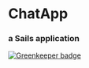 # ChatApp
### a Sails application

[![Greenkeeper badge](https://badges.greenkeeper.io/timestep/test-sails-chatapp.svg)](https://greenkeeper.io/)
